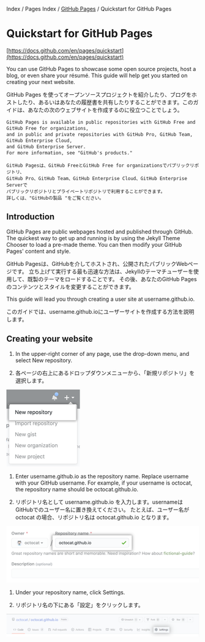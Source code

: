 Index / Pages Index / [GitHub Pages](../githubpages) / Quickstart for GitHub Pages
# Quickstart for GitHub Pages

[https://docs.github.com/en/pages/quickstart](https://docs.github.com/en/pages/quickstart)

You can use GitHub Pages to showcase some open source projects, host a blog, or even share your résumé. This guide will help get you started on creating your next website.

GitHub Pages を使ってオープンソースプロジェクトを紹介したり、ブログをホストしたり、あるいはあなたの履歴書を共有したりすることができます。このガイドは、あなたの次のウェブサイトを作成するのに役立つことでしょう。

```
GitHub Pages is available in public repositories with GitHub Free and GitHub Free for organizations, 
and in public and private repositories with GitHub Pro, GitHub Team, GitHub Enterprise Cloud, 
and GitHub Enterprise Server. 
For more information, see "GitHub's products."

GitHub Pagesは、GitHub FreeとGitHub Free for organizationsでパブリックリポジトリ、
GitHub Pro、GitHub Team、GitHub Enterprise Cloud、GitHub Enterprise Serverで
パブリックリポジトリとプライベートリポジトリで利用することができます。
詳しくは、"GitHubの製品 "をご覧ください。
```

## Introduction

GitHub Pages are public webpages hosted and published through GitHub. 
The quickest way to get up and running is by using the Jekyll Theme Chooser to load a pre-made theme. 
You can then modify your GitHub Pages' content and style.

GitHub Pagesは、GitHubを介してホストされ、公開されたパブリックWebページです。
立ち上げて実行する最も迅速な方法は、Jekyllのテーマチューザーを使用して、既製のテーマをロードすることです。
その後、あなたのGitHub Pagesのコンテンツとスタイルを変更することができます。

This guide will lead you through creating a user site at username.github.io.

このガイドでは、username.github.ioにユーザーサイトを作成する方法を説明します。

## Creating your website

1. In the upper-right corner of any page, use the  drop-down menu, and select New repository.

1. 各ページの右上にあるドロップダウンメニューから、「新規リポジトリ」を選択します。

![Image](./repo-create.png)

1. Enter username.github.io as the repository name. Replace username with your GitHub username. 
For example, if your username is octocat, the repository name should be octocat.github.io.

1. リポジトリ名として username.github.io を入力します。usernameはGitHubでのユーザー名に置き換えてください。
たとえば、ユーザー名が octocat の場合、リポジトリ名は octocat.github.io となります。

![Image](./create-repository-name-pages.png)

1. Under your repository name, click  Settings.

1. リポジトリ名の下にある「設定」をクリックします。

![Image](./repo-actions-settings.png)

